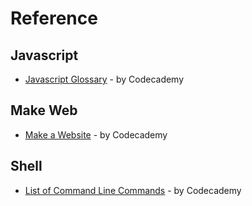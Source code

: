 # Reference

## Javascript

- [Javascript Glossary](https://z3r0stack.github.io/static/javascript/JavascriptGlossary.html) - by Codecademy

## Make Web

- [Make a Website](https://z3r0stack.github.io/static/web/Make_a_Website.html) - by Codecademy

## Shell

-  [List of Command Line Commands](https://z3r0stack.github.io/static/shell/List_Of_Command_Line_Commands.html) - by Codecademy


